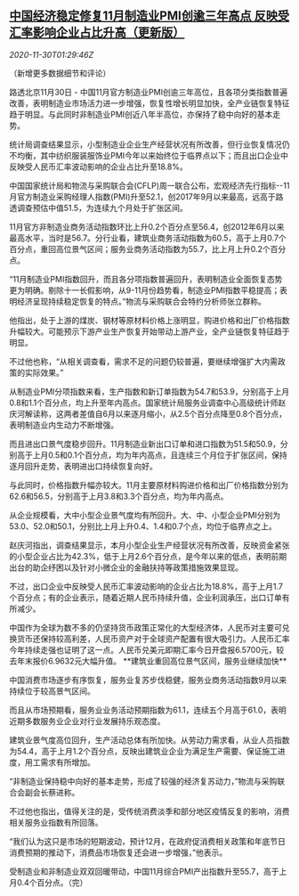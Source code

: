 <!--1606702995000-->
[中国经济稳定修复11月制造业PMI创逾三年高点 反映受汇率影响企业占比升高（更新版）](https://cn.reuters.com/article/china-nov-pmi-1130-idCNKBS28A04A)
------

<div><i>2020-11-30T01:29:46Z</i></div><p>（新增更多数据细节和评论）</p><p>路透北京11月30日 - 中国11月官方制造业PMI创逾三年高位，且各项分类指数普遍改善，表明制造业市场活力进一步增强，恢复性增长明显加快，全产业链恢复特征趋于明显。与此同时非制造业PMI创近八年半高位，亦保持了稳中向好的基本走势。</p><p>统计局调查结果显示，小型制造业企业生产经营状况有所改善，但行业恢复情况仍不均衡，其中纺织服装服饰业PMI今年以来始终位于临界点以下；而且出口企业中反映受人民币汇率波动影响的企业占比升至18.8%。</p><p>中国国家统计局和物流与采购联合会(CFLP)周一联合公布，宏观经济先行指标--11月官方制造业采购经理人指数(PMI)升至52.1，创2017年9月以来最高，远高于路透调查预估中值51.5，为连续九个月处于扩张区间。</p><p>11月官方非制造业商务活动指数环比上升0.2个百分点至56.4，创2012年6月以来最高水平，当时是56.7。分行业看，建筑业商务活动指数为60.5，高于上月0.7个百分点，重回高位景气区间；服务业商务活动指数为55.7，比上月上升0.2个百分点。</p><p>“11月制造业PMI指数回升，而且各分项指数普遍回升，表明制造业全面恢复态势更为明确。剔除十一长假影响，从9-11月份趋势看，制造业PMI指数平稳提高；表明经济呈现持续稳定恢复的特点。”物流与采购联合会特约分析师张立群称。</p><p>他指出，处于上游的煤炭、钢材等原材料价格上涨明显，购进价格和出厂价格指数升幅较大。可能预示下游产业生产恢复开始带动上游产业，全产业链恢复特征趋于明显。</p><p>不过他也称，“从相关调查看，需求不足的问题仍较普遍，要继续增强扩大内需政策的实际效果。”</p><p>从制造业PMI分项指数来看，生产指数和新订单指数为54.7和53.9，分别高于上月0.8和1.1个百分点，均上升至年内高点。国家统计局服务业调查中心高级统计师赵庆河解读称，这两者差值自6月以来逐月缩小，从2.5个百分点降至0.8个百分点，表明制造业内生动力不断增强。</p><p>而且进出口景气度稳步回升。11月制造业新出口订单和进口指数为51.5和50.9，分别高于上月0.5和0.1个百分点，均为年内高点，且连续三个月位于扩张区间，保持逐月回升走势，表明进出口持续恢复向好。</p><p>与此同时，价格指数升幅亦较大。11月主要原材料购进价格和出厂价格指数分别为62.6和56.5，分别高于上月3.8和3.3个百分点，均为年内高点。</p><p>从企业规模看，大中小型企业景气度均有所回升。大、中、小型企业PMI分别为53.0、52.0和50.1，分别比上月上升0.4、1.4和0.7个点，均位于临界点之上。</p><p>赵庆河指出，调查结果显示，本月小型企业生产经营状况有所改善，反映资金紧张的小型企业占比为42.3%，低于上月2.6个百分点，是今年以来的低点，表明前期出台的助企纾困以及针对小微企业的金融扶持等政策措施效果显现。</p><p>不过，出口企业中反映受人民币汇率波动影响的企业占比为18.8%，高于上月1.7个百分点；有的企业表示，随着近期人民币持续升值，企业利润承压，出口订单有所减少。</p><p>中国作为全球为数不多的仍坚持货币政策正常化的大型经济体，人民币对主要可兑换货币还保持较高利差，人民币资产对于全球资产配置有很大吸引力。人民币汇率今年持续走强也证明了这一点。人民币兑美元即期汇率今日开盘报6.5700元，较去年末报价6.9632元大幅升值。 **建筑业重回高位景气区间，服务业继续加快**</p><p>中国消费市场逐步有序恢复，服务业复苏步伐稳健，服务业商务活动指数9月以来持续位于较高景气区间。</p><p>而且从市场预期看，服务业业务活动预期指数为61.1，连续五个月高于61.0，表明近期多数服务业企业对行业发展持乐观态度。</p><p>建筑业景气度高位回升，生产活动总体有所加快。从劳动力需求看，从业人员指数为54.4，高于上月1.2个百分点，反映出建筑业企业为满足生产需要、保证施工进度，用工需求有所增加。</p><p>“非制造业保持稳中向好的基本走势，形成了较强的经济复苏动力，”物流与采购联合会副会长蔡进称。</p><p>不过他也指出，值得关注的是，受传统消费淡季和部分地区疫情反复的影响，消费相关服务业指数有所回落。</p><p>“我们认为这只是市场的短期波动，预计12月，在政府促消费相关政策和年底节日消费预期的推动下，消费品市场恢复还会进一步增强，”他表示。</p><p>受制造业和非制造业双双回暖带动，中国11月综合PMI产出指数升至55.7，高于上月0.4个百分点。（完）</p>
